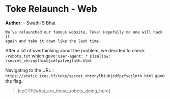 # Toke Relaunch - Web
**Author:** - Swathi S Bhat

```
We’ve relaunched our famous website, Toke! Hopefully no one will hack it 
again and take it down like the last time.
```

After a lot of overthinking about the problem, we decided to check `/robots.txt` which gave:
`User-agent: * Disallow: /secret_xhrznylhiubjcdfpzfvejlnth.html`

Navigating to the URL : `https://static.icec.tf/toke/secret_xhrznylhiubjcdfpzfvejlnth.html` gave the flag.

> IceCTF{what_are_these_robots_doing_here}
